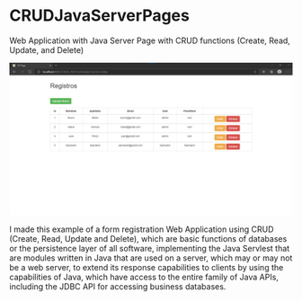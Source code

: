 # CRUDJavaServerPages

Web Application with Java Server Page with CRUD functions (Create, Read, Update, and Delete)

![Image](https://github.com/BrunoBeltreGuzman/CRUDJavaServerPages/blob/master/Screenshots1.png)

I made this example of a form registration Web Application using CRUD (Create, Read, Update and Delete), which are basic functions of databases or the persistence layer of all software, implementing the Java Servlest that are modules written in Java that are used on a server, which may or may not be a web server, to extend its response capabilities to clients by using the capabilities of Java, which have access to the entire family of Java APIs, including the JDBC API for accessing business databases.
